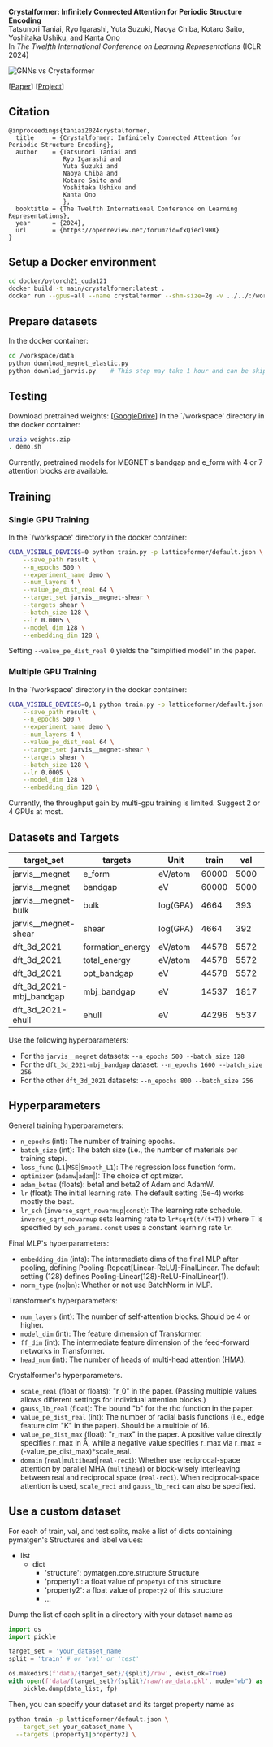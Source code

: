 **Crystalformer: Infinitely Connected Attention for Periodic Structure Encoding**  
Tatsunori Taniai, Ryo Igarashi, Yuta Suzuki, Naoya Chiba, Kotaro Saito, Yoshitaka Ushiku, and Kanta Ono  
In *The Twelfth International Conference on Learning Representations* (ICLR 2024)

![GNNs vs Crystalformer](https://omron-sinicx.github.io/crystalformer/teaser.png "Crystalfomer")

[[Paper](https://openreview.net/forum?id=fxQiecl9HB)]  [[Project](https://omron-sinicx.github.io/crystalformer/)]

## Citation
```text
@inproceedings{taniai2024crystalformer,
  title     = {Crystalformer: Infinitely Connected Attention for Periodic Structure Encoding},
  author    = {Tatsunori Taniai and 
               Ryo Igarashi and 
               Yuta Suzuki and 
               Naoya Chiba and 
               Kotaro Saito and 
               Yoshitaka Ushiku and 
               Kanta Ono
               },
  booktitle = {The Twelfth International Conference on Learning Representations},
  year      = {2024},
  url       = {https://openreview.net/forum?id=fxQiecl9HB}
}
```

## Setup a Docker environment
```bash
cd docker/pytorch21_cuda121
docker build -t main/crystalformer:latest .
docker run --gpus=all --name crystalformer --shm-size=2g -v ../../:/workspace -it main/crystalformer:latest /bin/bash
```

## Prepare datasets
In the docker container:
```bash
cd /workspace/data
python download_megnet_elastic.py
python downlad_jarvis.py    # This step may take 1 hour and can be skipped for simple testing.
```

## Testing
Download pretrained weights: [[GoogleDrive](https://drive.google.com/file/d/1yEmwnWflYHGlwQia1xb3G91u2Edz8H2a/view?usp=sharing)]
In the `/workspace' directory in the docker container:
```bash
unzip weights.zip
. demo.sh
```
Currently, pretrained models for MEGNET's bandgap and e_form with 4 or 7 attention blocks are available.

## Training
### Single GPU Training
In the `/workspace' directory in the docker container:
```bash
CUDA_VISIBLE_DEVICES=0 python train.py -p latticeformer/default.json \
    --save_path result \
    --n_epochs 500 \
    --experiment_name demo \
    --num_layers 4 \
    --value_pe_dist_real 64 \
    --target_set jarvis__megnet-shear \
    --targets shear \
    --batch_size 128 \
    --lr 0.0005 \
    --model_dim 128 \
    --embedding_dim 128 \

```
Setting `--value_pe_dist_real 0` yields the "simplified model" in the paper.

### Multiple GPU Training
In the `/workspace' directory in the docker container:
```bash
CUDA_VISIBLE_DEVICES=0,1 python train.py -p latticeformer/default.json \
    --save_path result \
    --n_epochs 500 \
    --experiment_name demo \
    --num_layers 4 \
    --value_pe_dist_real 64 \
    --target_set jarvis__megnet-shear \
    --targets shear \
    --batch_size 128 \
    --lr 0.0005 \
    --model_dim 128 \
    --embedding_dim 128 \

```
Currently, the throughput gain by multi-gpu training is limited. Suggest 2 or 4 GPUs at most.

## Datasets and Targets

|     target_set          |   targets           |   Unit    |   train   |   val |   test    |
| ----------------------- | ------------------- | --------- | --------- | ----- | --------- |
| jarvis__megnet          | e_form              | eV/atom   | 60000     | 5000  | 4239      |
| jarvis__megnet          | bandgap             | eV        | 60000     | 5000  | 4239      |
| jarvis__megnet-bulk     | bulk                | log(GPA)  | 4664      | 393   | 393       |
| jarvis__megnet-shear    | shear               | log(GPA)  | 4664      | 392   | 393       |
| dft_3d_2021             | formation_energy    | eV/atom   | 44578     | 5572  | 5572      |
| dft_3d_2021             | total_energy        | eV/atom   | 44578     | 5572  | 5572      |
| dft_3d_2021             | opt_bandgap         | eV        | 44578     | 5572  | 5572      |
| dft_3d_2021-mbj_bandgap | mbj_bandgap         | eV        | 14537     | 1817  | 1817      |
| dft_3d_2021-ehull       | ehull               | eV        | 44296     | 5537  | 5537      |

Use the following hyperparameters:
- For the `jarvis__megnet` datasets: `--n_epochs 500 --batch_size 128`
- For the `dft_3d_2021-mbj_bandgap` dataset: `--n_epochs 1600 --batch_size 256`
- For the other `dft_3d_2021` datasets: `--n_epochs 800 --batch_size 256`

## Hyperparameters
General training hyperparameters:
- `n_epochs` (int): The number of training epochs.
- `batch_size` (int): The batch size (i.e., the number of materials per training step).
- `loss_func` (`L1`|`MSE`|`Smooth_L1`): The regression loss function form.
- `optimizer` (`adamw`|`adam`|): The choice of optimizer.
- `adam_betas` (floats): beta1 and beta2 of Adam and AdamW.
- `lr` (float): The initial learning rate. The default setting (5e-4) works mostly the best.
- `lr_sch` (`inverse_sqrt_nowarmup`|`const`): The learning rate schedule. `inverse_sqrt_nowarmup` sets learning rate to `lr*sqrt(t/(t+T))` where T is specified by `sch_params`. `const` uses a constant learning rate `lr`.

Final MLP's hyperparameters:
- `embedding_dim` (ints): The intermediate dims of the final MLP after pooling, defining Pooling-Repeat[Linear-ReLU]-FinalLinear. The default setting (128) defines Pooling-Linear(128)-ReLU-FinalLinear(1).
- `norm_type` (`no`|`bn`): Whether or not use BatchNorm in MLP.

Transformer's hyperparameters:
- `num_layers` (int): The number of self-attention blocks. Should be 4 or higher.
- `model_dim` (int): The feature dimension of Transformer.
- `ff_dim` (int): The intermediate feature dimension of the feed-forward networks in Transformer.
- `head_num` (int): The number of heads of multi-head attention (HMA).

Crystalformer's hyperparameters. 
- `scale_real` (float or floats): "r_0" in the paper. (Passing multiple values allows different settings for individual attention blocks.)
- `gauss_lb_real` (float): The bound "b" for the rho function in the paper.
- `value_pe_dist_real` (int): The number of radial basis functions (i.e., edge feature dim "K" in the paper). Should be a multiple of 16.
- `value_pe_dist_max` (float): "r_max" in the paper. A positive value directly specifies r_max in Å, while a negative value specifies r_max via r_max = (-value_pe_dist_max)*scale_real.
- `domain` (`real`|`multihead`|`real-reci`): Whether use reciprocal-space attention by parallel MHA (`multihead`) or block-wisely interleaving between real and reciprocal space (`real-reci`). When reciprocal-space attention is used,  `scale_reci` and `gauss_lb_reci` can also be specified.

## Use a custom dataset
For each of train, val, and test splits, make a list of dicts containing pymatgen's Structures and label values:
- list
  - dict
    - 'structure': pymatgen.core.structure.Structure
    - 'property1': a float value of `propety1` of this structure
    - 'property2': a float value of `propety2` of this structure
    - ...

Dump the list of each split in a directory with your dataset name as
```python
import os
import pickle

target_set = 'your_dataset_name'
split = 'train' # or 'val' or 'test'

os.makedirs(f'data/{target_set}/{split}/raw', exist_ok=True)
with open(f'data/{target_set}/{split}/raw/raw_data.pkl', mode="wb") as fp:
    pickle.dump(data_list, fp)
```

Then, you can specify your dataset and its target property name as
```bash
python train -p latticeformer/default.json \
  --target_set your_dataset_name \
  --targets [property1|property2] \
```
